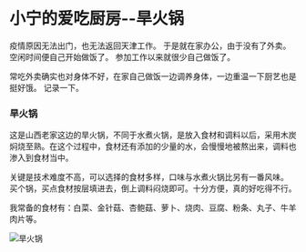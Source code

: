 # 小宁的爱吃厨房--旱火锅


疫情原因无法出门，也无法返回天津工作。
于是就在家办公，由于没有了外卖。空闲时间便自己开始做饭了。
参加工作以来就很少自己做饭了。

常吃外卖确实也对身体不好，在家自己做饭一边调养身体，一边重温一下厨艺也是挺好饿。
记录一下。

### 旱火锅
这是山西老家这边的旱火锅，不同于水煮火锅，是放入食材和调料以后，采用木炭焖烧至熟。在这个过程中，食材还有添加的少量的水，会慢慢地被熬出来，调料也渗入到食材当中。

关键是技术难度不高，可以选择的食材多样，口味与水煮火锅比另有一番风味。
买个锅，买点食材按层填进去，倒上调料闷烧即可。十分方便，真的好吃得不行。

我常备的食材有：白菜、金针菇、杏鲍菇、萝卜、烧肉、豆腐、粉条、丸子、牛羊肉片等。

![旱火锅](https://s1.ax1x.com/2020/09/25/09twK1.md.jpg)
